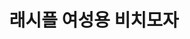---
title: 래시플 여성용 비치모자

price: 11,300
stars: 4.0
reviews: (470)
image_url: https://thumbnail10.coupangcdn.com/thumbnails/remote/230x230ex/image/product/image/vendoritem/2018/10/31/3535211321/0713d08f-96f5-4af3-87fe-54f89c7c7895.jpg
---